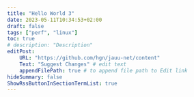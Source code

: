 ```yaml
---
title: "Hello World 3"
date: 2023-05-11T10:34:53+02:00
draft: false
tags: ["perf", "linux"]
toc: true
# description: "Description"
editPost:
    URL: "https://github.com/hgn/jauu-net/content"
    Text: "Suggest Changes" # edit text
    appendFilePath: true # to append file path to Edit link
hideSummary: false
ShowRssButtonInSectionTermList: true
---
```


